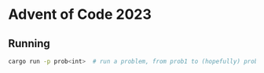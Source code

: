 # Advent of Code 2023

## Running

```bash
cargo run -p prob<int>  # run a problem, from prob1 to (hopefully) prob24
```
